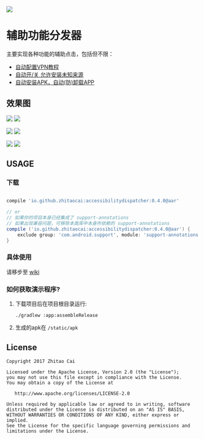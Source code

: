 ![](http://progressed.io/bar/15?title=completed)

# 辅助功能分发器

主要实现各种功能的辅助点击，包括但不限：

* [自动配置VPN教程](https://github.com/zhitaocai/AccessibilityDispatcher/wiki/%E8%87%AA%E5%8A%A8%E9%85%8D%E7%BD%AEVPN)
* [自动开/关 允许安装未知来源](https://github.com/zhitaocai/AccessibilityDispatcher/wiki/%E8%87%AA%E5%8A%A8%E5%BC%80%E5%90%AF%E5%85%81%E8%AE%B8%E5%AE%89%E8%A3%85%E6%9C%AA%E7%9F%A5%E6%9D%A5%E6%BA%90)
* [自动安装APK，自动(防)卸载APP](https://github.com/zhitaocai/AccessibilityDispatcher/wiki/%E8%87%AA%E5%8A%A8%E5%AE%89%E8%A3%85APK)

## 效果图

![](static/gif/auto_create_pptp.gif) ![](static/gif/auto_create_l2tp.gif)
 
![](static/gif/auto_turn_on_unknown_sources.gif) ![](static/gif/auto_turn_off_unknown_sources.gif)

![](static/gif/auto_install_apk_untill_open.gif) ![](static/gif/auto_uninstall_apk.gif)

## USAGE

### 下载

```gradle

compile 'io.github.zhitaocai:accessibilitydispatcher:0.4.0@aar'

// or
// 如果你的项目本身已经集成了 support-annotations 
// 如果出现兼容问题，可移除本类库中本身所依赖的 support-annotations
compile ('io.github.zhitaocai:accessibilitydispatcher:0.4.0@aar') {
    exclude group: 'com.android.support', module: 'support-annotations'
}

```

### 具体使用

请移步至 [wiki](https://github.com/zhitaocai/AccessibilityDispatcher/wiki)


### 如何获取演示程序?

1. 下载项目后在项目根目录运行:
	```
	./gradlew :app:assembleRelease
	```
2. 生成的apk在 ``/static/apk``

## License

    Copyright 2017 Zhitao Cai

    Licensed under the Apache License, Version 2.0 (the "License");
    you may not use this file except in compliance with the License.
    You may obtain a copy of the License at

       http://www.apache.org/licenses/LICENSE-2.0

    Unless required by applicable law or agreed to in writing, software
    distributed under the License is distributed on an "AS IS" BASIS,
    WITHOUT WARRANTIES OR CONDITIONS OF ANY KIND, either express or implied.
    See the License for the specific language governing permissions and
    limitations under the License.